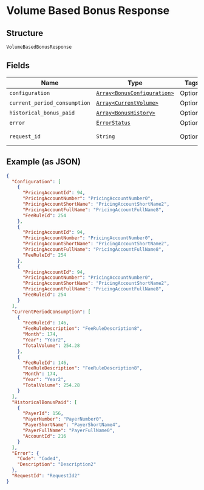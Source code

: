 
# Volume Based Bonus Response

## Structure

`VolumeBasedBonusResponse`

## Fields

| Name | Type | Tags | Description |
|  --- | --- | --- | --- |
| `configuration` | [`Array<BonusConfiguration>`](../../doc/models/bonus-configuration.md) | Optional | - |
| `current_period_consumption` | [`Array<CurrentVolume>`](../../doc/models/current-volume.md) | Optional | - |
| `historical_bonus_paid` | [`Array<BonusHistory>`](../../doc/models/bonus-history.md) | Optional | - |
| `error` | [`ErrorStatus`](../../doc/models/error-status.md) | Optional | - |
| `request_id` | `String` | Optional | API Request Id |

## Example (as JSON)

```json
{
  "Configuration": [
    {
      "PricingAccountId": 94,
      "PricingAccountNumber": "PricingAccountNumber0",
      "PricingAccountShortName": "PricingAccountShortName2",
      "PricingAccountFullName": "PricingAccountFullName8",
      "FeeRuleId": 254
    },
    {
      "PricingAccountId": 94,
      "PricingAccountNumber": "PricingAccountNumber0",
      "PricingAccountShortName": "PricingAccountShortName2",
      "PricingAccountFullName": "PricingAccountFullName8",
      "FeeRuleId": 254
    },
    {
      "PricingAccountId": 94,
      "PricingAccountNumber": "PricingAccountNumber0",
      "PricingAccountShortName": "PricingAccountShortName2",
      "PricingAccountFullName": "PricingAccountFullName8",
      "FeeRuleId": 254
    }
  ],
  "CurrentPeriodConsumption": [
    {
      "FeeRuleId": 146,
      "FeeRuleDescription": "FeeRuleDescription8",
      "Month": 174,
      "Year": "Year2",
      "TotalVolume": 254.28
    },
    {
      "FeeRuleId": 146,
      "FeeRuleDescription": "FeeRuleDescription8",
      "Month": 174,
      "Year": "Year2",
      "TotalVolume": 254.28
    }
  ],
  "HistoricalBonusPaid": [
    {
      "PayerId": 156,
      "PayerNumber": "PayerNumber0",
      "PayerShortName": "PayerShortName4",
      "PayerFullName": "PayerFullName0",
      "AccountId": 216
    }
  ],
  "Error": {
    "Code": "Code4",
    "Description": "Description2"
  },
  "RequestId": "RequestId2"
}
```

